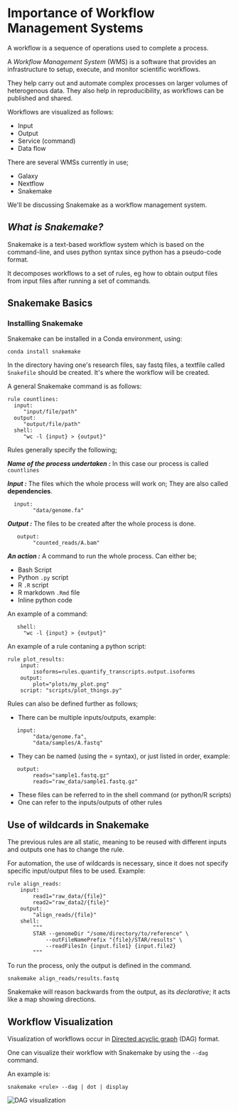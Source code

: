 # **Importance of Workflow Management Systems**

A workflow is a sequence of operations used to complete a process.

A _Workflow Management System_ (WMS) is a software that provides an infrastructure to setup, execute, and monitor scientific workflows.

They help carry out and automate complex processes on larger volumes of heterogenous data. They also help in reproducibility, as workflows can be published and shared.

Workflows are visualized as follows:

* Input
* Output
* Service (command)
* Data flow

There are several WMSs currently in use;

* Galaxy
* Nextflow
* Snakemake

We'll be discussing Snakemake as a workflow management system.


##  _**What is Snakemake?**_

Snakemake is a text-based workflow system which is based on the command-line, and uses python syntax since python has a pseudo-code format.

It decomposes workflows to a set of rules, eg how to obtain output files from input files after running a set of commands.


## **Snakemake Basics**

### Installing Snakemake

Snakemake can be installed in a Conda environment, using:

`conda install snakemake`


In the directory having one's research files, say fastq files, a textfile called `Snakefile` should be created. It's where the workflow will be created.


A general Snakemake command is as follows:

```
rule countlines:
  input:
     "input/file/path"
  output:
     "output/file/path"
  shell:
     "wc -l {input} > {output}"

```


Rules generally specify the following;

_**Name of the process undertaken :**_ In this case our process is called `countlines` 

_**Input :**_ The files which the whole process will work on; They are also called **dependencies**.

```
  input:
        "data/genome.fa"
```

_**Output :**_ The files to be created after the whole process is done.

```
   output:
        "counted_reads/A.bam"
```

_**An action :**_ A command to run the whole process. Can either be;

* Bash Script
* Python `.py` script
* R `.R` script
* R markdown `.Rmd` file
* Inline python code

An example of a command:

```
   shell:
     "wc -l {input} > {output}"
```

An example of a rule contaning a python script:

```
rule plot_results:
    input:
        isoforms=rules.quantify_transcripts.output.isoforms
    output:
        plot="plots/my_plot.png"
    script: "scripts/plot_things.py"
```


Rules can also be defined further as follows;

* There can be multiple inputs/outputs, example:

```
   input:
        "data/genome.fa",
        "data/samples/A.fastq"   
```

* They can be named (using the = syntax), or just listed in order, example:

```
   output:
        reads="sample1.fastq.gz"
        reads="raw_data/sample1.fastq.gz"
```

* These files can be referred to in the shell command (or python/R scripts)
* One can refer to the inputs/outputs of other rules 


## **Use of wildcards in Snakemake**

The previous rules are all static, meaning to be reused with different inputs and outputs one has to change the rule.

For automation, the use of wildcards is necessary, since it does not specify specific input/output files to be used. Example:

```
rule align_reads:
    input:
        read1="raw_data/{file}"
        read2="raw_data2/{file}"
    output:
        "align_reads/{file}"
    shell:
        """
        STAR --genomeDir "/some/directory/to/reference" \
            --outFileNamePrefix "{file}/STAR/results" \
            --readFilesIn {input.file1} {input.file2}
        """
```

To run the process, only the output is defined in the command.

`snakemake align_reads/results.fastq`

Snakemake will reason backwards from the output, as its _declarative_; it acts like a map showing directions.


## **Workflow Visualization**

Visualization of workflows occur in [Directed acyclic graph](https://en.wikipedia.org/wiki/Directed_acyclic_graph) (DAG) format.

One can visualize their workflow with Snakemake by using the `--dag` command.

An example is:

`snakemake <rule> --dag | dot | display`


![DAG visualization](https://github.com/deto/Snakemake_Tutorial/raw/master/images/my_workflow.svg)





